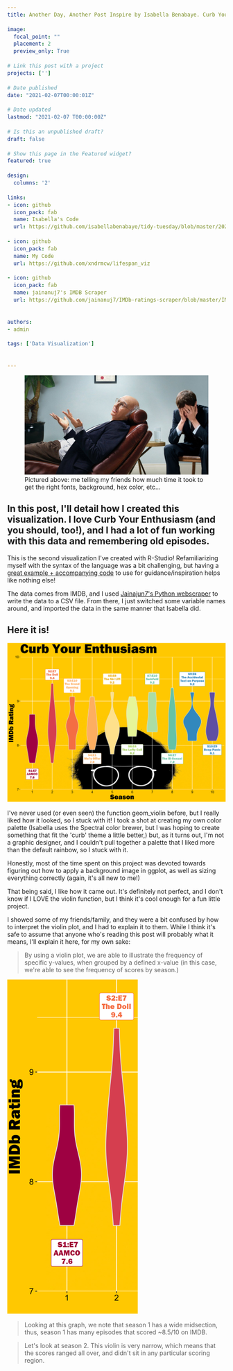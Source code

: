 ```yaml
---
title: Another Day, Another Post Inspire by Isabella Benabaye. Curb Your Enthusiasm's IMDB ratings, visualized!

image:
  focal_point: ""
  placement: 2
  preview_only: True

# Link this post with a project
projects: ['']

# Date published
date: "2021-02-07T00:00:01Z"

# Date updated
lastmod: "2021-02-07 T00:00:00Z"

# Is this an unpublished draft?
draft: false

# Show this page in the Featured widget?
featured: true

design:
  columns: '2'

links:
- icon: github
  icon_pack: fab
  name: Isabella's Code
  url: https://github.com/isabellabenabaye/tidy-tuesday/blob/master/2020/12_theoffice/theoffice.R

- icon: github
  icon_pack: fab
  name: My Code
  url: https://github.com/xndrmcw/lifespan_viz

- icon: github
  icon_pack: fab
  name: jainanuj7's IMDB Scraper
  url: https://github.com/jainanuj7/IMDb-ratings-scraper/blob/master/IMDb.py


authors:
- admin

tags: ['Data Visualization']


---
```


<figure>
  <img src="curb_therapist.png">
  <figcaption>Pictured above: me telling my friends how much time it took to get the right fonts, background, hex color, etc...</figcaption>
</figure>

## In this post, I'll detail how I created this visualization. I love Curb Your Enthusiasm (and you should, too!), and I had a lot of fun working with this data and remembering old episodes.

This is the second visualization I've created with R-Studio! Refamiliarizing myself with the syntax of the language was a bit challenging, but having a [great example + accompanying code](https://isabella-b.com/blog/tidy-tuesday-the-office/) to use for guidance/inspiration helps like nothing else!

The data comes from IMDB, and I used [Jainajun7's Python webscraper](https://github.com/jainanuj7/IMDb-ratings-scraper/blob/master/IMDb.py) to write the data to a CSV file. From there, I just switched some variable names around, and imported the data in the same manner that Isabella did.

## Here it is!

<img src="curb_graph.png">

I've never used (or even seen) the function geom_violin before, but I really liked how it looked, so I stuck with it! I took a shot at creating my own color palette (Isabella uses the Spectral color brewer, but I was hoping to create something that fit the 'curb' theme a little better,) but, as it turns out, I'm not a graphic designer, and I couldn't pull together a palette that I liked more than the default rainbow, so I stuck with it.

Honestly, most of the time spent on this project was devoted towards figuring out how to apply a background image in ggplot, as well as sizing everything correctly (again, it's all new to me!)

That being said, I like how it came out. It's definitely not perfect, and I don't know if I LOVE the violin function, but I think it's cool enough for a fun little project.

I showed some of my friends/family, and they were a bit confused by how to interpret the violin plot, and I had to explain it to them. While I think it's safe to assume that anyone who's reading this post will probably what it means, I'll explain it here, for my own sake:

>By using a violin plot, we are able to illustrate the frequency of specific y-values, when grouped by a defined x-value (in this case, we're able to see the frequency of scores by season.)

<img src="seasons_1_2.PNG">

>Looking at this graph, we note that season 1 has a wide midsection, thus, season 1 has many episodes that scored ~8.5/10 on IMDB.

>Let's look at season 2. This violin is very narrow, which means that the scores ranged all over, and didn't sit in any particular scoring region.
